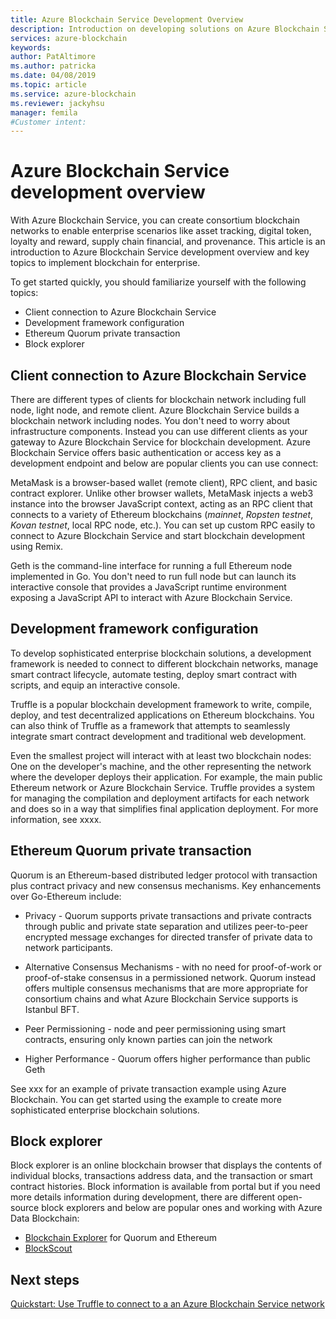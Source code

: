 ```yaml
---
title: Azure Blockchain Service Development Overview
description: Introduction on developing solutions on Azure Blockchain Service.
services: azure-blockchain
keywords: 
author: PatAltimore
ms.author: patricka
ms.date: 04/08/2019
ms.topic: article
ms.service: azure-blockchain
ms.reviewer: jackyhsu
manager: femila
#Customer intent: 
---
```


# Azure Blockchain Service development overview

With Azure Blockchain Service, you can create consortium blockchain networks to enable enterprise scenarios like asset tracking, digital token, loyalty and reward, supply chain financial, and provenance. This article is an introduction to Azure Blockchain Service development overview and key topics to implement blockchain for enterprise.

 To get started quickly, you should familiarize yourself with the following topics:

* Client connection to Azure Blockchain Service
* Development framework configuration
* Ethereum Quorum private transaction
* Block explorer

## Client connection to Azure Blockchain Service

There are different types of clients for blockchain network including full node, light node, and remote client. Azure Blockchain Service builds a blockchain network including nodes. You don't need to worry about infrastructure components. Instead you can use different clients as your gateway to Azure Blockchain Service for blockchain development. Azure Blockchain Service offers basic authentication or access key as a development endpoint and below are popular clients you can use connect:

MetaMask is a browser-based wallet (remote client), RPC client, and basic contract explorer. Unlike other browser wallets, MetaMask injects a web3 instance into the browser JavaScript context, acting as an RPC client that connects to a variety of Ethereum blockchains (*mainnet*, *Ropsten testnet*, *Kovan testnet*, local RPC node, etc.). You can set up custom RPC easily to connect to Azure Blockchain Service and start blockchain development using Remix.

Geth is the command-line interface for running a full Ethereum node implemented in Go. You don't need to run full node but can launch its interactive console that provides a JavaScript runtime environment exposing a JavaScript API to interact with Azure Blockchain Service.

## Development framework configuration

To develop sophisticated enterprise blockchain solutions, a development framework is needed to connect to different blockchain networks, manage smart contract lifecycle, automate testing, deploy smart contract with scripts, and equip an interactive console. 

Truffle is a popular blockchain development framework to write, compile, deploy, and test decentralized applications on
Ethereum blockchains. You can also think of Truffle as a framework that attempts to seamlessly integrate smart contract development and traditional web development.

Even the smallest project will interact with at least two blockchain nodes: One on the developer's machine, and the other
representing the network where the developer deploys their application. For example, the main public Ethereum network or Azure
Blockchain Service. Truffle provides a system for managing the compilation and deployment artifacts for each network and does so in a way that simplifies final application deployment. For more information, see xxxx.

## Ethereum Quorum private transaction

Quorum is an Ethereum-based distributed ledger protocol with transaction plus contract privacy and new consensus mechanisms. Key
enhancements over Go-Ethereum include:

* Privacy - Quorum supports private transactions and private contracts through public and private state separation and utilizes peer-to-peer encrypted message exchanges for directed transfer of private data to network participants.
* Alternative Consensus Mechanisms - with no need for proof-of-work or proof-of-stake consensus in a permissioned network. Quorum instead offers multiple consensus mechanisms that are more appropriate for consortium chains and what Azure Blockchain Service supports is Istanbul BFT.

* Peer Permissioning - node and peer permissioning using smart contracts, ensuring only known parties can join the network
* Higher Performance - Quorum offers higher performance than public Geth

See xxx for an example of private transaction example using Azure Blockchain. You can get started using the example to create more sophisticated enterprise blockchain solutions.

## Block explorer

Block explorer is an online blockchain browser that displays the contents of individual blocks, transactions address data, and the
transaction or smart contract histories. Block information is available from portal but if you need more details information during development, there are different open-source block explorers and below are popular ones and working with Azure Data Blockchain:

* [Blockchain Explorer](https://github.com/blk-io/blk-explorer-free) for Quorum and Ethereum
* [BlockScout](https://github.com/Azure-Samples/blockchain/blob/master/ledger/template/ethereum-on-azure/technology-samples/blockscout/README.md)

## Next steps

[Quickstart: Use Truffle to connect to a an Azure Blockchain Service network](connect-truffle.md)